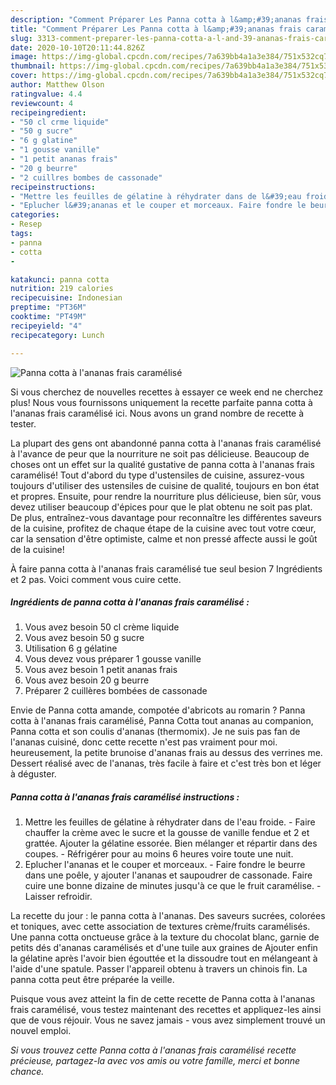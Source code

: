 ```yaml
---
description: "Comment Préparer Les Panna cotta à l&amp;#39;ananas frais caramélisé"
title: "Comment Préparer Les Panna cotta à l&amp;#39;ananas frais caramélisé"
slug: 3313-comment-preparer-les-panna-cotta-a-l-and-39-ananas-frais-caramelise
date: 2020-10-10T20:11:44.826Z
image: https://img-global.cpcdn.com/recipes/7a639bb4a1a3e384/751x532cq70/panna-cotta-a-lananas-frais-caramelise-photo-principale-de-la-recette.jpg
thumbnail: https://img-global.cpcdn.com/recipes/7a639bb4a1a3e384/751x532cq70/panna-cotta-a-lananas-frais-caramelise-photo-principale-de-la-recette.jpg
cover: https://img-global.cpcdn.com/recipes/7a639bb4a1a3e384/751x532cq70/panna-cotta-a-lananas-frais-caramelise-photo-principale-de-la-recette.jpg
author: Matthew Olson
ratingvalue: 4.4
reviewcount: 4
recipeingredient:
- "50 cl crme liquide"
- "50 g sucre"
- "6 g glatine"
- "1 gousse vanille"
- "1 petit ananas frais"
- "20 g beurre"
- "2 cuillres bombes de cassonade"
recipeinstructions:
- "Mettre les feuilles de gélatine à réhydrater dans de l&#39;eau froide. Faire chauffer la crème avec le sucre et la gousse de vanille fendue et 2 et grattée. Ajouter la gélatine essorée. Bien mélanger et répartir dans des coupes. Réfrigérer pour au moins 6 heures voire toute une nuit."
- "Eplucher l&#39;ananas et le couper et morceaux. Faire fondre le beurre dans une poêle, y ajouter l&#39;ananas et saupoudrer de cassonade. Faire cuire une bonne dizaine de minutes jusqu&#39;à ce que le fruit caramélise. Laisser refroidir."
categories:
- Resep
tags:
- panna
- cotta
- 

katakunci: panna cotta  
nutrition: 219 calories
recipecuisine: Indonesian
preptime: "PT36M"
cooktime: "PT49M"
recipeyield: "4"
recipecategory: Lunch

---
```



![Panna cotta à l&#39;ananas frais caramélisé](https://img-global.cpcdn.com/recipes/7a639bb4a1a3e384/751x532cq70/panna-cotta-a-lananas-frais-caramelise-photo-principale-de-la-recette.jpg)

Si vous cherchez de nouvelles recettes à essayer ce week end ne cherchez plus! Nous vous fournissons uniquement la recette parfaite panna cotta à l&#39;ananas frais caramélisé ici. Nous avons un grand nombre de recette à tester.

La plupart des gens ont abandonné panna cotta à l&#39;ananas frais caramélisé à l'avance de peur que la nourriture ne soit pas délicieuse. Beaucoup de choses ont un effet sur la qualité gustative de panna cotta à l&#39;ananas frais caramélisé! Tout d'abord du type d'ustensiles de cuisine, assurez-vous toujours d'utiliser des ustensiles de cuisine de qualité, toujours en bon état et propres. Ensuite, pour rendre la nourriture plus délicieuse, bien sûr, vous devez utiliser beaucoup d'épices pour que le plat obtenu ne soit pas plat. De plus, entraînez-vous davantage pour reconnaître les différentes saveurs de la cuisine, profitez de chaque étape de la cuisine avec tout votre cœur, car la sensation d'être optimiste, calme et non pressé affecte aussi le goût de la cuisine!

<!--inarticleads1-->

À faire panna cotta à l&#39;ananas frais caramélisé tue seul besion 7 Ingrédients et 2 pas. Voici comment vous cuire cette.

##### Ingrédients de panna cotta à l&#39;ananas frais caramélisé :

1. Vous avez besoin 50 cl crème liquide
1. Vous avez besoin 50 g sucre
1. Utilisation 6 g gélatine
1. Vous devez vous préparer 1 gousse vanille
1. Vous avez besoin 1 petit ananas frais
1. Vous avez besoin 20 g beurre
1. Préparer 2 cuillères bombées de cassonade


Envie de Panna cotta amande, compotée d&#39;abricots au romarin ? Panna cotta à l&#39;ananas frais caramélisé, Panna Cotta tout ananas au companion, Panna cotta et son coulis d&#39;ananas (thermomix). Je ne suis pas fan de l&#39;ananas cuisiné, donc cette recette n&#39;est pas vraiment pour moi. heureusement, la petite brunoise d&#39;ananas frais au dessus des verrines me. Dessert réalisé avec de l&#39;ananas, très facile à faire et c&#39;est très bon et léger à déguster. 

<!--inarticleads2-->

##### Panna cotta à l&#39;ananas frais caramélisé instructions :

1. Mettre les feuilles de gélatine à réhydrater dans de l&#39;eau froide. - Faire chauffer la crème avec le sucre et la gousse de vanille fendue et 2 et grattée. Ajouter la gélatine essorée. Bien mélanger et répartir dans des coupes. - Réfrigérer pour au moins 6 heures voire toute une nuit.
1. Eplucher l&#39;ananas et le couper et morceaux. - Faire fondre le beurre dans une poêle, y ajouter l&#39;ananas et saupoudrer de cassonade. Faire cuire une bonne dizaine de minutes jusqu&#39;à ce que le fruit caramélise. - Laisser refroidir.


La recette du jour : le panna cotta à l&#39;ananas. Des saveurs sucrées, colorées et toniques, avec cette association de textures crème/fruits caramélisés. Une panna cotta onctueuse grâce à la texture du chocolat blanc, garnie de petits dés d&#39;ananas caramélisés et d&#39;une tuile aux graines de Ajouter enfin la gélatine après l&#39;avoir bien égouttée et la dissoudre tout en mélangeant à l&#39;aide d&#39;une spatule. Passer l&#39;appareil obtenu à travers un chinois fin. La panna cotta peut être préparée la veille. 

<!--inarticleads1-->

<p>
Puisque vous avez atteint la fin de cette recette de Panna cotta à l&#39;ananas frais caramélisé, vous testez maintenant des recettes et appliquez-les ainsi que de vous réjouir. Vous ne savez jamais - vous avez simplement trouvé un nouvel emploi.
</p>

<p>
<i>Si vous trouvez cette Panna cotta à l&#39;ananas frais caramélisé recette précieuse, partagez-la avec vos amis ou votre famille, merci et bonne chance.</i>
</p>
